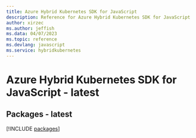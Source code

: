 ```yaml
---
title: Azure Hybrid Kubernetes SDK for JavaScript
description: Reference for Azure Hybrid Kubernetes SDK for JavaScript
author: xirzec
ms.author: jeffish
ms.data: 04/07/2023
ms.topic: reference
ms.devlang: javascript
ms.service: hybridkubernetes
---
```

# Azure Hybrid Kubernetes SDK for JavaScript - latest
## Packages - latest
[!INCLUDE [packages](hybrid-kubernetes-index.md)]